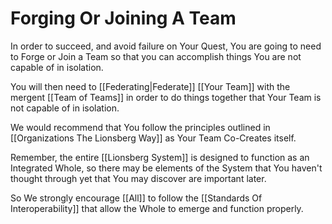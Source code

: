 # Forging Or Joining A Team
In order to succeed, and avoid failure on Your Quest, You are going to need to Forge or Join a Team so that you can accomplish things You are not capable of in isolation. 

You will then need to [[Federating|Federate]] [[Your Team]] with the mergent [[Team of Teams]] in order to do things together that Your Team is not capable of in isolation. 

We would recommend that You follow the principles outlined in [[Organizations The Lionsberg Way]] as Your Team Co-Creates itself. 

Remember, the entire [[Lionsberg System]] is designed to function as an Integrated Whole, so there may be elements of the System that You haven't thought through yet that You may discover are important later. 

So We strongly encourage [[All]] to follow the [[Standards Of Interoperability]] that allow the Whole to emerge and function properly. 